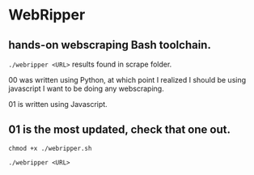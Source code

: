 # WebRipper
## hands-on webscraping Bash toolchain.
``
./webripper <URL>
``
results found in scrape folder.
  
00 was written using Python, at which point I realized I should be using javascript I want to be doing any webscraping.
  
01 is written using Javascript.

## 01 is the most updated, check that one out.
``
chmod +x ./webripper.sh
``
  
``
./webripper <URL>
``
